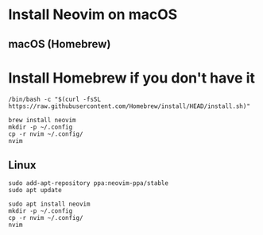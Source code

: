 # Install Neovim on macOS

## macOS (Homebrew)

# Install Homebrew if you don't have it
```
/bin/bash -c "$(curl -fsSL https://raw.githubusercontent.com/Homebrew/install/HEAD/install.sh)"
```
```
brew install neovim
mkdir -p ~/.config
cp -r nvim ~/.config/
nvim
```

## Linux

```
sudo add-apt-repository ppa:neovim-ppa/stable
sudo apt update
```

```
sudo apt install neovim
mkdir -p ~/.config
cp -r nvim ~/.config/
nvim
```

